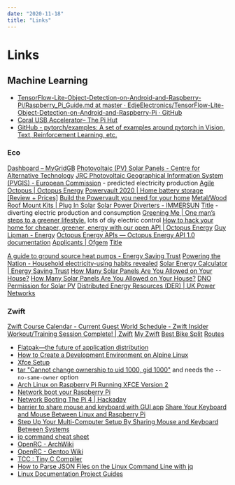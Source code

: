 ```yaml
---
date: "2020-11-18"
title: "Links"
---
```

<!-- markdownlint-disable MD025 -->
# Links
<!-- markdownlint-enable MD025 -->

## Machine Learning

* [TensorFlow-Lite-Object-Detection-on-Android-and-Raspberry-Pi/Raspberry_Pi_Guide.md at master · EdjeElectronics/TensorFlow-Lite-Object-Detection-on-Android-and-Raspberry-Pi · GitHub](https://github.com/EdjeElectronics/TensorFlow-Lite-Object-Detection-on-Android-and-Raspberry-Pi/blob/master/Raspberry_Pi_Guide.md)
* [Coral USB Accelerator– The Pi Hut](https://thepihut.com/products/coral-usb-accelerator)
* [GitHub - pytorch/examples: A set of examples around pytorch in Vision, Text, Reinforcement Learning, etc.](https://github.com/pytorch/examples)

### Eco

[Dashboard – MyGridGB](https://www.mygridgb.co.uk/dashboard/)
[Photovoltaic (PV) Solar Panels - Centre for Alternative Technology](https://www.cat.org.uk/info-resources/free-information-service/energy/solar-photovoltaic/)
[JRC Photovoltaic Geographical Information System (PVGIS) - European Commission](https://re.jrc.ec.europa.eu/pvg_tools/en/) - predicted electricity production
[Agile Octopus | Octopus Energy](https://octopus.energy/agile/)
[Powervault 2020 | Home battery storage [Review + Prices]](https://electriccarhome.co.uk/battery-storage/powervault/)
[Build the Powervault you need for your home](https://www.powervault.co.uk/choose-your-powervault/)
[Metal/Wood Roof Mount Kits | Plug In Solar](https://www.pluginsolar.co.uk/?product_cat=metal-wood-roof-mount-kits)
[Solar Power Diverters - IMMERSUN](https://www.immersun.co.uk)
[Title](https://www.immersun.co.uk/wp-content/uploads/2019/11/immersun-installation-and-user-manual.pdf) - diverting electric production and consumption
[Greening Me | One man’s steps to a greener lifestyle.](https://greening.me.uk) lots of diy electric control
[How to hack your home for cheaper, greener, energy with our open API | Octopus Energy](https://octopus.energy/blog/agile-smart-home-diy/)
[Guy Lipman - Energy](https://www.guylipman.com/octopus/api_guide.html)
[Octopus Energy APIs — Octopus Energy API 1.0 documentation](https://developer.octopus.energy/docs/api/#)
[Applicants | Ofgem](https://www.ofgem.gov.uk/environmental-programmes/domestic-rhi/applicants)
[Title](https://www.withouthotair.com)

[A guide to ground source heat pumps - Energy Saving Trust](https://energysavingtrust.org.uk/advice/ground-source-heat-pumps/)
[Powering the Nation - Household electricity-using habits revealed](https://www.energysavingtrust.org.uk/sites/default/files/reports/PoweringthenationreportCO332.pdf)
[Solar Energy Calculator | Energy Saving Trust](https://www.pvfitcalculator.energysavingtrust.org.uk)
[How Many Solar Panels Are You Allowed on Your House?](https://blog.spiritenergy.co.uk/homeowner/how-many-solar-panels-allowed)
[How Many Solar Panels Are You Allowed on Your House?](https://blog.spiritenergy.co.uk/homeowner/how-many-solar-panels-allowed)
[DNO Permission for Solar PV](https://blog.spiritenergy.co.uk/homeowner/dno-permission)
[Distributed Energy Resources (DER) | UK Power Networks](https://www.ukpowernetworks.co.uk/electricity/distribution-energy-resources)

### Zwift

[Zwift Course Calendar - Current Guest World Schedule - Zwift Insider](https://zwiftinsider.com/schedule/?month=nov&yr=2020)
[Workout/Training Session Complete! | Zwift](https://zwift.com/feed)
[My Zwift](http://my.zwift.com)
[Best Bike Split](https://www.bestbikesplit.com/member-login)
[Routes](https://zwifthacks.com/app/routes/?sync=5fbe42f0897e1!5fbe42f088ab31.59489280)

<!-- markdownlint-disable MD034 -->

* [Flatpak—the future of application distribution](https://flatpak.org)
* [How to Create a Development Environment on Alpine Linux](https://dzone.com/articles/how-to-create-a-software-development-environment-o)
* [Xfce Setup](https://wiki.alpinelinux.org/wiki/Xfce_Setup)
* [tar "Cannot change ownership to uid 1000, gid 1000"](https://github.com/habitat-sh/builder/issues/365#issuecomment-382862233) and needs the `--no-same-owner` option
* [Arch Linux on Raspberry Pi Running XFCE Version 2](https://blog.adityapatawari.com/2013/05/arch-linux-on-raspberry-pi-running-xfce.html)
* [Network boot your Raspberry Pi](https://www.raspberrypi.org/documentation/hardware/raspberrypi/bootmodes/net_tutorial.md)
* [Network Booting The Pi 4 | Hackaday](https://hackaday.com/2019/11/11/network-booting-the-pi-4/)
* [barrier to share mouse and keyboard with GUI app](https://github.com/debauchee/barrier) [Share Your Keyboard and Mouse Between Linux and Raspberry Pi](https://itsfoss.com/keyboard-mouse-sharing-between-computers/)
* [Step Up Your Multi-Computer Setup By Sharing Mouse and Keyboard Between Systems](https://dev.to/horusgoul/step-up-your-multi-computer-setup-by-sharing-mouse-and-keyboard-between-systems-288m)
* [ip command cheat sheet](https://access.redhat.com/sites/default/files/attachments/rh_ip_command_cheatsheet_1214_jcs_print.pdf)
* [OpenRC - ArchWiki](https://wiki.archlinux.org/index.php/OpenRC)
* [OpenRC - Gentoo Wiki](https://wiki.gentoo.org/wiki/OpenRC)
* [TCC : Tiny C Compiler](https://bellard.org/tcc/)
* [How to Parse JSON Files on the Linux Command Line with jq](https://www.howtogeek.com/529219/how-to-parse-json-files-on-the-linux-command-line-with-jq/)
* [Linux Documentation Project Guides](https://tldp.org/guides.html)

<!-- markdownlint-enable MD034 -->
